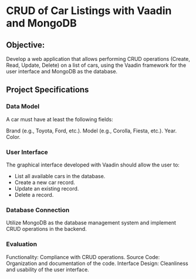 # CRUD of Car Listings with Vaadin and MongoDB

## Objective:
Develop a web application that allows performing CRUD operations (Create, Read, Update, Delete) on a list of cars, using the Vaadin framework for the user interface and MongoDB as the database.

## Project Specifications

### Data Model
A car must have at least the following fields:

Brand (e.g., Toyota, Ford, etc.).
Model (e.g., Corolla, Fiesta, etc.).
Year.
Color.

### User Interface
The graphical interface developed with Vaadin should allow the user to:

- List all available cars in the database.
- Create a new car record.
- Update an existing record.
- Delete a record.
  
### Database Connection
Utilize MongoDB as the database management system and implement CRUD operations in the backend.

### Evaluation 
Functionality: Compliance with CRUD operations.
Source Code: Organization and documentation of the code.
Interface Design: Cleanliness and usability of the user interface.






